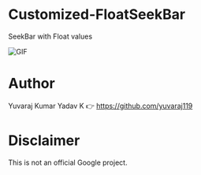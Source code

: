 # Customized-FloatSeekBar
SeekBar with Float values

![GIF](https://github.com/yuvaraj119/Customized-FloatSeekBar/blob/master/floatseekbar.gif)





# Author
Yuvaraj Kumar Yadav K :point_right: https://github.com/yuvaraj119

# Disclaimer
This is not an official Google project.
